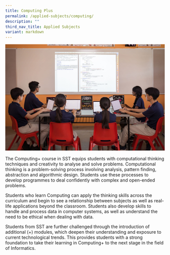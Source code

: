 ```yaml
---
title: Computing Plus
permalink: /applied-subjects/computing/
description: ""
third_nav_title: Applied Subjects
variant: markdown
---
```

![](/images/Curriculum/AS___Computing_plus_Cover.jpg)

The Computing+ course in SST equips students with computational thinking techniques and creativity to analyse and solve problems. Computational thinking is a problem-solving process involving analysis, pattern finding, abstraction and algorithmic design. Students use these processes to develop programmes to deal confidently with complex and open-ended problems. 

Students who learn Computing can apply the thinking skills across the curriculum and begin to see a relationship between subjects as well as real-life applications beyond the classroom. Students also develop skills to handle and process data in computer systems, as well as understand the need to be ethical when dealing with data.

Students from SST are further challenged through the introduction of additional (+) modules, which deepen their understanding and exposure to current technological trends. This provides students with a  strong foundation to take their learning in Computing+ to the next stage in the field of Informatics.